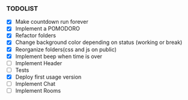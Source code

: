 ### TODOLIST

 - [x] Make countdown run forever
 - [x] Implement a POMODORO
 - [x] Refactor folders 
 - [x] Change background color depending on status (working or break)
 - [x] Reorganize folders(css and js on public)
 - [X] Implement beep when time is over
 - [ ] Implement Header
 - [ ] Tests
 - [x] Deploy first usage version 
 - [ ] Implement Chat
 - [ ] Implement Rooms
